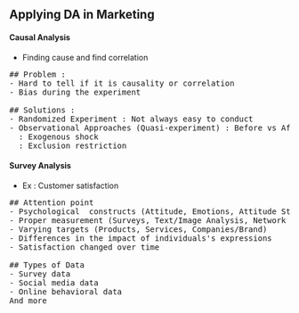 ## Applying DA in Marketing

#### Causal Analysis
- Finding cause and find correlation
<pre>
## Problem : 
- Hard to tell if it is causality or correlation
- Bias during the experiment

## Solutions :
- Randomized Experiment : Not always easy to conduct
- Observational Approaches (Quasi-experiment) : Before vs After
  : Exogenous shock 
  : Exclusion restriction
</pre>

#### Survey Analysis
- Ex : Customer satisfaction
<pre>
## Attention point
- Psychological  constructs (Attitude, Emotions, Attitude Strength, etc.)
- Proper measurement (Surveys, Text/Image Analysis, Network Analysis)
- Varying targets (Products, Services, Companies/Brand)
- Differences in the impact of individuals's expressions
- Satisfaction changed over time

## Types of Data
- Survey data
- Social media data
- Online behavioral data
And more

</pre>
















